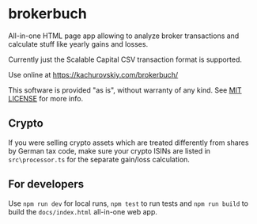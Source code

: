 # brokerbuch

All-in-one HTML page app allowing to analyze broker transactions and calculate stuff like yearly gains and losses.

Currently just the Scalable Capital CSV transaction format is supported.

Use online at https://kachurovskiy.com/brokerbuch/

This software is provided "as is", without warranty of any kind. See [MIT LICENSE](LICENSE) for more info.

## Crypto

If you were selling crypto assets which are treated differently from shares by German tax code, make sure your crypto ISINs are listed in `src\processor.ts` for the separate gain/loss calculation.

## For developers

Use `npm run dev` for local runs, `npm test` to run tests and `npm run build` to build the `docs/index.html` all-in-one web app.
